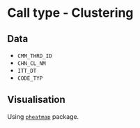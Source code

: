 # Call type - Clustering


## Data

- `CMM_THRD_ID`
- `CHN_CL_NM`
- `ITT_DT`
- `CODE_TYP`

## Visualisation

Using [`pheatmap`](https://github.com/raivokolde/pheatmap) package.



